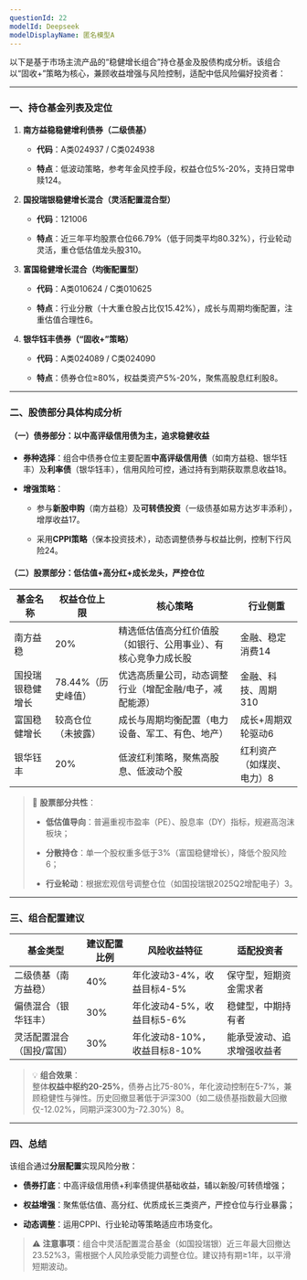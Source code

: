 ```yaml
---
questionId: 22
modelId: Deepseek
modelDisplayName: 匿名模型A
---
```

以下是基于市场主流产品的“稳健增长组合”持仓基金及股债构成分析。该组合以“固收+”策略为核心，兼顾收益增强与风险控制，适配中低风险偏好投资者：

---

### 一、持仓基金列表及定位

1. **南方益稳稳健增利债券（二级债基）**
    
    - **代码**：A类024937 / C类024938
        
    - **特点**：低波动策略，参考年金风控手段，权益仓位5%-20%，支持日常申赎124。
        
2. **国投瑞银稳健增长混合（灵活配置混合型）**
    
    - **代码**：121006
        
    - **特点**：近三年平均股票仓位66.79%（低于同类平均80.32%），行业轮动灵活，重仓低估值龙头股310。
        
3. **富国稳健增长混合（均衡配置型）**
    
    - **代码**：A类010624 / C类010625
        
    - **特点**：行业分散（十大重仓股占比仅15.42%），成长与周期均衡配置，注重估值合理性6。
        
4. **银华钰丰债券（“固收+”策略）**
    
    - **代码**：A类024089 / C类024090
        
    - **特点**：债券仓位≥80%，权益类资产5%-20%，聚焦高股息红利股8。
        

---

### 二、股债部分具体构成分析

#### （一）债券部分：以中高评级信用债为主，追求稳健收益

- **券种选择**：组合中债券仓位主要配置**中高评级信用债**（如南方益稳、银华钰丰）及**利率债**（银华钰丰），信用风险可控，通过持有到期获取票息收益18。
    
- **增强策略**：
    
    - 参与**新股申购**（南方益稳）及**可转债投资**（一级债基如易方达岁丰添利），增厚收益17。
        
    - 采用**CPPI策略**（保本投资技术），动态调整债券与权益比例，控制下行风险24。
        

#### （二）股票部分：低估值+高分红+成长龙头，严控仓位

|**基金名称**|**权益仓位上限**|**核心策略**|**行业侧重**|
|---|---|---|---|
|南方益稳|20%|精选低估值高分红价值股（如银行、公用事业）、有核心竞争力成长股|金融、稳定消费14|
|国投瑞银稳健增长|78.44%（历史峰值）|优选高质量公司，动态调整行业（增配金融/电子，减配能源）|金融、科技、周期310|
|富国稳健增长|较高仓位（未披露）|成长与周期均衡配置（电力设备、军工、有色、地产）|成长+周期双轮驱动6|
|银华钰丰|20%|低波红利策略，聚焦高股息、低波动个股|红利资产（如煤炭、电力）8|

> 📌 **股票部分共性**：
> 
> - **低估值导向**：普遍重视市盈率（PE）、股息率（DY）指标，规避高泡沫板块；
>     
> - **分散持仓**：单一个股权重多低于3%（富国稳健增长），降低个股风险6；
>     
> - **行业轮动**：根据宏观信号调整仓位（如国投瑞银2025Q2增配电子）3。
>     

---

### 三、组合配置建议

|**基金类型**|**建议配置比例**|**风险收益特征**|**适配投资者**|
|---|---|---|---|
|二级债基（南方益稳）|40%|年化波动3-4%，收益目标4-5%|保守型，短期资金需求者|
|偏债混合（银华钰丰）|30%|年化波动4-5%，收益目标5-6%|稳健型，中期持有者|
|灵活配置混合（国投/富国）|30%|年化波动8-10%，收益目标8-10%|能承受波动、追求增强收益者|

> 💡 **组合效果**：  
> 整体**权益中枢约20-25%**，债券占比75-80%，年化波动控制在5-7%，兼顾稳健性与弹性。历史回撤显著低于沪深300（如二级债基指数最大回撤仅-12.02%，同期沪深300为-72.30%）8。

---

### 四、总结

该组合通过**分层配置**实现风险分散：

- **债券打底**：中高评级信用债+利率债提供基础收益，辅以新股/可转债增强；
    
- **权益增强**：聚焦低估值、高分红、优质成长三类资产，严控仓位与行业暴露；
    
- **动态调整**：运用CPPI、行业轮动等策略适应市场变化。
    

> ⚠️ **注意事项**：组合中灵活配置混合基金（如国投瑞银）近三年最大回撤达23.52%3，需根据个人风险承受能力调整仓位。建议持有期≥1年，以平滑短期波动。